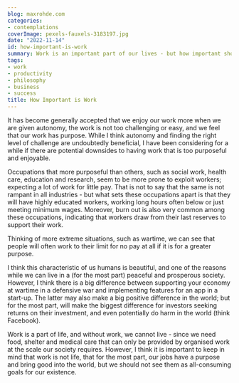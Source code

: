 ```yaml
---
blog: maxrohde.com
categories:
- contemplations
coverImage: pexels-fauxels-3183197.jpg
date: "2022-11-14"
id: how-important-is-work
summary: Work is an important part of our lives - but how important should it be?
tags:
- work
- productivity
- philosophy
- business
- success
title: How Important is Work
---
```


It has become generally accepted that we enjoy our work more when we are given autonomy, the work is not too challenging or easy, and we feel that our work has purpose. While I think autonomy and finding the right level of challenge are undoubtedly beneficial, I have been considering for a while if there are potential downsides to having work that is too purposeful and enjoyable.

Occupations that more purposeful than others, such as social work, health care, education and research, seem to be more prone to exploit workers; expecting a lot of work for little pay. That is not to say that the same is not rampant in all industries - but what sets these occupations apart is that they will have highly educated workers, working long hours often below or just meeting minimum wages. Moreover, burn out is also very common among these occupations, indicating that workers draw from their last reserves to support their work.

Thinking of more extreme situations, such as wartime, we can see that people will often work to their limit for no pay at all if it is for a greater purpose.

I think this characteristic of us humans is beautiful, and one of the reasons while we can live in a (for the most part) peaceful and prosperous society. However, I think there is a big difference between supporting your economy at wartime in a defensive war and implementing features for an app in a start-up. The latter may also make a big positive difference in the world; but for the most part, will make the biggest difference for investors seeking returns on their investment, and even potentially do harm in the world (think Facebook).

Work is a part of life, and without work, we cannot live - since we need food, shelter and medical care that can only be provided by organised work at the scale our society requires. However, I think it is important to keep in mind that work is not life, that for the most part, our jobs have a purpose and bring good into the world, but we should not see them as all-consuming goals for our existence.
